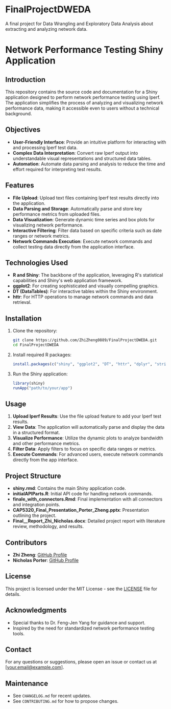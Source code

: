 # FinalProjectDWEDA
A final project for Data Wrangling and Exploratory Data Analysis about extracting and analyzing network data. 

# Network Performance Testing Shiny Application

## Introduction
This repository contains the source code and documentation for a Shiny application designed to perform network performance testing using Iperf. The application simplifies the process of analyzing and visualizing network performance data, making it accessible even to users without a technical background.

## Objectives
- **User-Friendly Interface**: Provide an intuitive platform for interacting with and processing Iperf test data.
- **Complex Data Interpretation**: Convert raw Iperf output into understandable visual representations and structured data tables.
- **Automation**: Automate data parsing and analysis to reduce the time and effort required for interpreting test results.

## Features
- **File Upload**: Upload text files containing Iperf test results directly into the application.
- **Data Parsing and Storage**: Automatically parse and store key performance metrics from uploaded files.
- **Data Visualization**: Generate dynamic time series and box plots for visualizing network performance.
- **Interactive Filtering**: Filter data based on specific criteria such as date ranges or network metrics.
- **Network Commands Execution**: Execute network commands and collect testing data directly from the application interface.

## Technologies Used
- **R and Shiny**: The backbone of the application, leveraging R's statistical capabilities and Shiny's web application framework.
- **ggplot2**: For creating sophisticated and visually compelling graphics.
- **DT (DataTables)**: For interactive tables within the Shiny environment.
- **httr**: For HTTP operations to manage network commands and data retrieval.

## Installation
1. Clone the repository:
    ```bash
    git clone https://github.com/ZhiZheng0889/FinalProjectDWEDA.git
    cd FinalProjectDWEDA
    ```
2. Install required R packages:
    ```R
    install.packages(c("shiny", "ggplot2", "DT", "httr", "dplyr", "stringr", "shinythemes", "shinyWidgets"))
    ```
3. Run the Shiny application:
    ```R
    library(shiny)
    runApp("path/to/your/app")
    ```

## Usage
1. **Upload Iperf Results**: Use the file upload feature to add your Iperf test results.
2. **View Data**: The application will automatically parse and display the data in a structured format.
3. **Visualize Performance**: Utilize the dynamic plots to analyze bandwidth and other performance metrics.
4. **Filter Data**: Apply filters to focus on specific data ranges or metrics.
5. **Execute Commands**: For advanced users, execute network commands directly from the app interface.

## Project Structure
- **shiny.rmd**: Contains the main Shiny application code.
- **initialAPIParts.R**: Initial API code for handling network commands.
- **finale_with_connectors.Rmd**: Final implementation with all connectors and integration points.
- **CAP5320_Final_Presentation_Porter_Zheng.pptx**: Presentation outlining the project.
- **Final__Report_Zhi_Nicholas.docx**: Detailed project report with literature review, methodology, and results.

## Contributors
- **Zhi Zheng**: [GitHub Profile](https://github.com/ZhiZheng0889)
- **Nicholas Porter**: [GitHub Profile](https://github.com/CFVPXV)

## License
This project is licensed under the MIT License - see the [LICENSE](LICENSE) file for details.

## Acknowledgments
- Special thanks to Dr. Feng-Jen Yang for guidance and support.
- Inspired by the need for standardized network performance testing tools.

## Contact
For any questions or suggestions, please open an issue or contact us at [your.email@example.com].


## Maintenance
- See `CHANGELOG.md` for recent updates.
- See `CONTRIBUTING.md` for how to propose changes.


